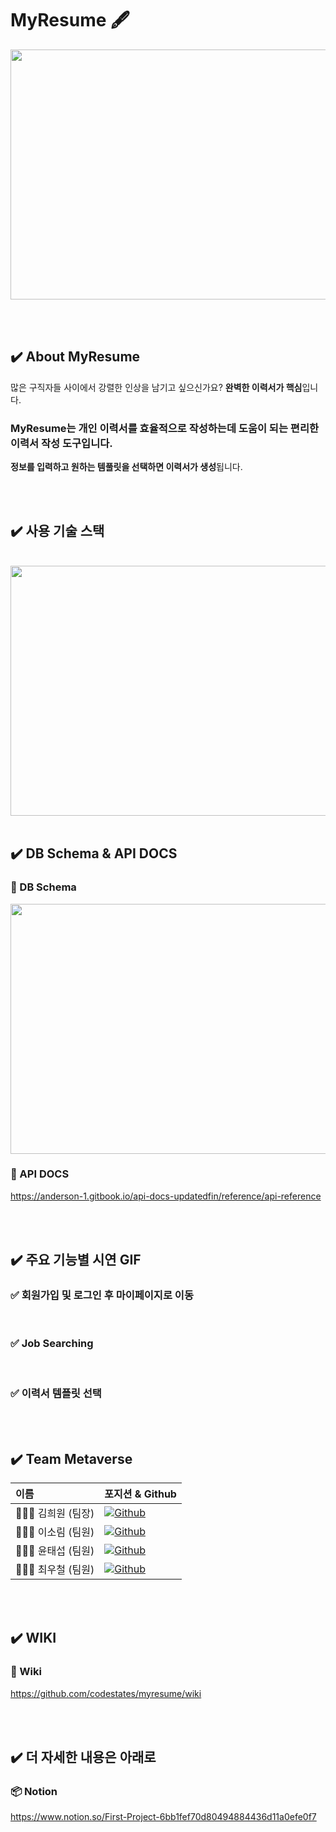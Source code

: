 <h1>MyResume 🖋</h1>

<img src="https://cdn.discordapp.com/attachments/907148789637333047/910720133419397200/MacBook_-_1.png" width="600px" height="400px">


<br><br>

## ✔️ About MyResume
많은 구직자들 사이에서 강렬한 인상을 남기고 싶으신가요? 
**완벽한 이력서가 핵심**입니다.

### MyResume는 개인 이력서를 효율적으로 작성하는데 도움이 되는 편리한 이력서 작성 도구입니다. 

**정보를 입력하고 원하는 템풀릿을 선택하면 이력서가 생성**됩니다.


<br><br>

## ✔️ 사용 기술 스택
<br>
<img src="https://cdn.discordapp.com/attachments/907148789637333047/910765281813618698/MYRESUME_1.png" width="700px" height="400px">
<br><br>

## ✔️ DB Schema & API DOCS
### 📒 DB Schema
<img src="https://cdn.discordapp.com/attachments/907148789637333047/910723195353563207/2021-11-13_9.32.10_uprgb_anime_noise2_2x.png" width="800px" height="400px"/>

<br>

### 📒 API DOCS
https://anderson-1.gitbook.io/api-docs-updatedfin/reference/api-reference

<br><br>

## ✔️ 주요 기능별 시연 GIF
### ✅ 회원가입 및 로그인 후 마이페이지로 이동

<br>

### ✅ Job Searching

<br>

### ✅ 이력서 템플릿 선택

<br><br>

## ✔️ Team Metaverse

|이름|포지션 & Github|
|:---|:---|
|👩🏻‍💻 김희원 (팀장)|<a href="https://github.com/heewonkim-dev"><img alt="Github" src ="https://img.shields.io/badge/Frontend-@heewonkimdev-181717.svg?&style=for-the-badge&logo=Github&logoColor=white"/></a>|
|👩🏻‍💻 이소림 (팀원)|<a href="https://github.com/solimleee"><img alt="Github" src ="https://img.shields.io/badge/Frontend-@solimleee-181717.svg?&style=for-the-badge&logo=Github&logoColor=white"/></a>|
|👨🏻‍💻 윤태섭 (팀원)|<a href="https://github.com/taesubyun"><img alt="Github" src ="https://img.shields.io/badge/Frontend-@taesubyun-181717.svg?&style=for-the-badge&logo=Github&logoColor=white"/></a>|
|👨🏻‍💻 최우철 (팀원)|<a href="https://github.com/chltjdrhd777"><img alt="Github" src ="https://img.shields.io/badge/Backend-@chltjdrhd777-181717.svg?&style=for-the-badge&logo=Github&logoColor=white"/></a>|

<br><br>

## ✔️ WIKI
### 📖 Wiki
https://github.com/codestates/myresume/wiki

<br><br>

## ✔️ 더 자세한 내용은 아래로
### 📦 Notion
https://www.notion.so/First-Project-6bb1fef70d80494884436d11a0efe0f7

<br><br>
<br><br>
